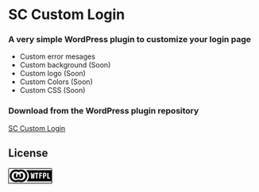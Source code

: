 # SC Custom Login

### A very simple WordPress plugin to customize your login page

* Custom error mesages
* Custom background (Soon)
* Custom logo (Soon)
* Custom Colors (Soon)
* Custom CSS (Soon)

### Download from the WordPress plugin repository
[SC Custom Login](https://wordpress.org/plugins/sc-custom-login/)


## License
[![WTFPL](wtfpl-badge.png "WTFPL")](https://github.com/zergiocosta/SC-Custom-Login/blob/master/SCLOGIN_LICENSE)
